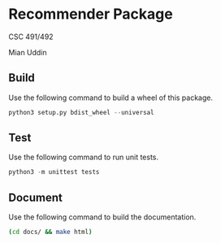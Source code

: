 # Recommender Package

CSC 491/492

Mian Uddin

## Build
Use the following command to build a wheel of this package.

```python
python3 setup.py bdist_wheel --universal
```

## Test
Use the following command to run unit tests.
```python
python3 -m unittest tests
```

## Document
Use the following command to build the documentation.
```sh
(cd docs/ && make html)
```